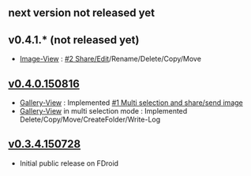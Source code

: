 ## next version not released yet

## v0.4.1.* (not released yet)

* [Image-View](https://github.com/k3b/AndroFotoFinder/wiki/Image-View) : [#2 Share/Edit](https://github.com/k3b/AndroFotoFinder/issues/2)/Rename/Delete/Copy/Move

## [v0.4.0.150816](https://github.com/k3b/AndroFotoFinder/releases/tag/v0.4.0.150816)

* [Gallery-View](https://github.com/k3b/AndroFotoFinder/wiki/Gallery-View) : Implemented [#1 Multi selection and share/send image](https://github.com/k3b/AndroFotoFinder/issues/1)
* [Gallery-View](https://github.com/k3b/AndroFotoFinder/wiki/Gallery-View) in multi selection mode : Implemented Delete/Copy/Move/CreateFolder/Write-Log

## [v0.3.4.150728](https://github.com/k3b/AndroFotoFinder/releases/tag/v0.3.4.150728)

* Initial public release on FDroid
